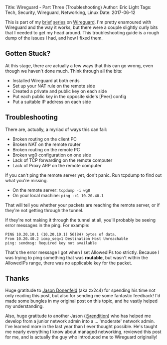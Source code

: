 Title: Wireguard - Part Three (Troubleshooting)
Author: Eric Light
Tags: Tech, Security, Wireguard, Networking, Linux
Date: 2017-06-12

This is part of my [brief]({filename}wg0.md) [series]({filename}wg1.md) on [Wireguard](https://wireguard.io/).  I'm pretty enamoured with Wireguard and the way it works, but there were a couple slightly curly bits that I needed to get my head around.  This troubleshooting guide is a rough dump of the issues I had, and how I fixed them.


Gotten Stuck?
-------------

At this stage, there are actually a few ways that this can go wrong, even though we haven't done much.  Think through all the bits:

* Installed Wireguard at both ends
* Set up your NAT rule on the remote side
* Created a private and public key on each side
* Put each public key in the opposite side's [Peer] config
* Put a suitable IP address on each side


Troubleshooting
---------------

There are, actually, a myriad of ways this can fail:

* Broken routing on the client PC
* Broken NAT on the remote router
* Broken routing on the remote PC
* Broken wg0 configuration on one side
* Lack of TCP forwarding on the remote computer
* Lack of Proxy ARP on the remote computer

If you can't ping the remote server yet, don't panic.  Run tcpdump to find out what you're missing.

* On the remote server:  `tcpdump -i wg0`
* On your local machine: `ping -c1 10.20.40.1`

That will tell you whether your packets are reaching the remote server, or if they're not getting through the tunnel.

If they're not making it through the tunnel at all, you'll probably be seeing error messages in the ping.  For example:

    PING 10.20.10.1 (10.20.10.1) 56(84) bytes of data.
    From 10.20.40.2 icmp_seq=1 Destination Host Unreachable
    ping: sendmsg: Required key not available

That's the error message I got when I set AllowedIPs too strictly.  Because I was trying to ping something that was **routable**, but wasn't within the AllowedIPs range, there was no applicable key for the packet.


Thanks
------

Huge gratitude to [Jason Donenfeld](https://www.zx2c4.com/) (aka zx2c4) for spending his time not only reading this post, but also for sending me some fantastic feedback!  I'd made some bungles in my original post on this topic, and he vastly helped my understanding.

Also, huge gratitude to another Jason ([@rendition](https://keybase.io/rendition)) who has helped me develop from a junior network admin into a ... 'moderate' network admin.  I've learned more in the last year than I ever thought possible.  He's taught me nearly everything I know about managed networking, reviewed this post for me, and is actually the guy who introduced me to Wireguard originally!
